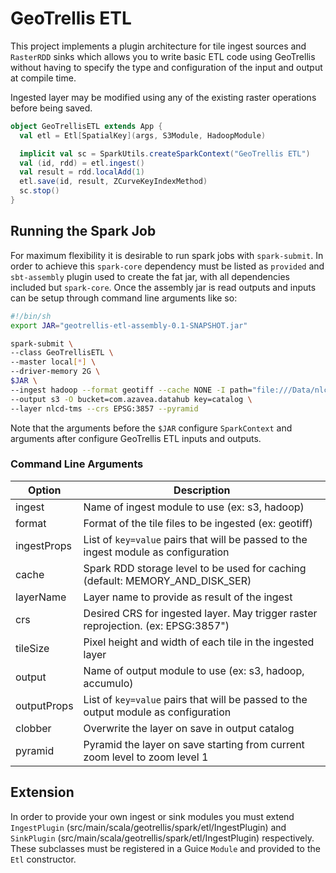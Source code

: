 # GeoTrellis ETL

This project implements a plugin architecture for tile ingest sources and `RasterRDD` sinks which allows you to write
basic ETL code using GeoTrellis without having to specify the type and configuration of the input and output at compile time.

Ingested layer may be modified using any of the existing raster operations before being saved.

```scala
object GeoTrellisETL extends App {
  val etl = Etl[SpatialKey](args, S3Module, HadoopModule)

  implicit val sc = SparkUtils.createSparkContext("GeoTrellis ETL")
  val (id, rdd) = etl.ingest()
  val result = rdd.localAdd(1)
  etl.save(id, result, ZCurveKeyIndexMethod)
  sc.stop()
}
```

## Running the Spark Job

For maximum flexibility it is desirable to run spark jobs with `spark-submit`. In order to achieve this `spark-core`
dependency must be listed as `provided` and `sbt-assembly` plugin used to create the fat jar, with all dependencies included but `spark-core`.
Once the assembly jar is read outputs and inputs can be setup through command line arguments like so:

```sh
#!/bin/sh
export JAR="geotrellis-etl-assembly-0.1-SNAPSHOT.jar"

spark-submit \
--class GeoTrellisETL \
--master local[*] \
--driver-memory 2G \
$JAR \
--ingest hadoop --format geotiff --cache NONE -I path="file:///Data/nlcd/tiles" \
--output s3 -O bucket=com.azavea.datahub key=catalog \
--layer nlcd-tms --crs EPSG:3857 --pyramid
```

Note that the arguments before the `$JAR` configure `SparkContext` and arguments after configure GeoTrellis ETL inputs and outputs.

### Command Line Arguments

 Option       | Description
------------- | -------------
ingest        | Name of ingest module to use (ex: s3, hadoop)
format        | Format of the tile files to be ingested (ex: geotiff)
ingestProps   | List of `key=value` pairs that will be passed to the ingest module as configuration
cache         | Spark RDD storage level to be used for caching (default: MEMORY_AND_DISK_SER)
layerName     | Layer name to provide as result of the ingest
crs           | Desired CRS for ingested layer. May trigger raster reprojection. (ex: EPSG:3857")
tileSize      | Pixel height and width of each tile in the ingested layer
output        | Name of output module to use (ex: s3, hadoop, accumulo)
outputProps   | List of `key=value` pairs that will be passed to the output module as configuration
clobber       | Overwrite the layer on save in output catalog
pyramid       | Pyramid the layer on save starting from current zoom level to zoom level 1

## Extension

In order to provide your own ingest or sink modules you must extend `IngestPlugin` (src/main/scala/geotrellis/spark/etl/IngestPlugin) and
`SinkPlugin` (src/main/scala/geotrellis/spark/etl/IngestPlugin) respectively. These subclasses must be registered in a Guice `Module` and provided
to the `Etl` constructor.